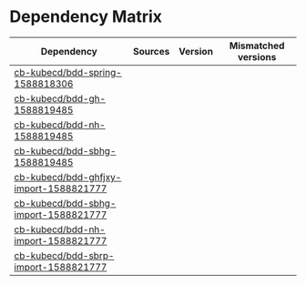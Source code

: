 # Dependency Matrix

Dependency | Sources | Version | Mismatched versions
---------- | ------- | ------- | -------------------
[cb-kubecd/bdd-spring-1588818306](https://github.com/cb-kubecd/bdd-spring-1588818306.git) |  | []() | 
[cb-kubecd/bdd-gh-1588819485](https://github.com/cb-kubecd/bdd-gh-1588819485.git) |  | []() | 
[cb-kubecd/bdd-nh-1588819485](https://github.com/cb-kubecd/bdd-nh-1588819485.git) |  | []() | 
[cb-kubecd/bdd-sbhg-1588819485](https://github.com/cb-kubecd/bdd-sbhg-1588819485.git) |  | []() | 
[cb-kubecd/bdd-ghfjxy-import-1588821777](https://github.com/cb-kubecd/bdd-ghfjxy-import-1588821777.git) |  | []() | 
[cb-kubecd/bdd-sbhg-import-1588821777](https://github.com/cb-kubecd/bdd-sbhg-import-1588821777.git) |  | []() | 
[cb-kubecd/bdd-nh-import-1588821777](https://github.com/cb-kubecd/bdd-nh-import-1588821777.git) |  | []() | 
[cb-kubecd/bdd-sbrp-import-1588821777](https://github.com/cb-kubecd/bdd-sbrp-import-1588821777.git) |  | []() | 
